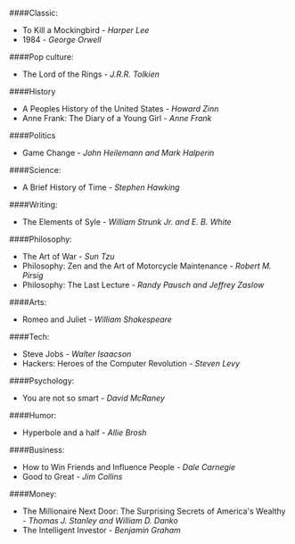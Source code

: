 ####Classic:
- To Kill a Mockingbird - *Harper Lee*
- 1984 - *George Orwell*

####Pop culture:
- The Lord of the Rings - *J.R.R. Tolkien*

####History
- A Peoples History of the United States - *Howard Zinn*
- Anne Frank: The Diary of a Young Girl - *Anne Frank*

####Politics
- Game Change - *John Heilemann and Mark Halperin*

####Science:
- A Brief History of Time - *Stephen Hawking*

####Writing:
- The Elements of Syle - *William Strunk Jr. and E. B. White*

####Philosophy:
- The Art of War - *Sun Tzu*
- Philosophy: Zen and the Art of Motorcycle Maintenance - *Robert M. Pirsig*
- Philosophy: The Last Lecture - *Randy Pausch and Jeffrey Zaslow*

####Arts:
- Romeo and Juliet - *William Shakespeare*

####Tech:
- Steve Jobs - *Walter Isaacson*
- Hackers: Heroes of the Computer Revolution - *Steven Levy*

####Psychology:
- You are not so smart - *David McRaney*

####Humor:
- Hyperbole and a half - *Allie Brosh​*

####Business:
- How to Win Friends and Influence People - *Dale Carnegie*
- Good to Great - *Jim Collins*

####Money:
- The Millionaire Next Door: The Surprising Secrets of America's Wealthy - *Thomas J. Stanley and William D. Danko*
- The Intelligent Investor - *Benjamin Graham*
